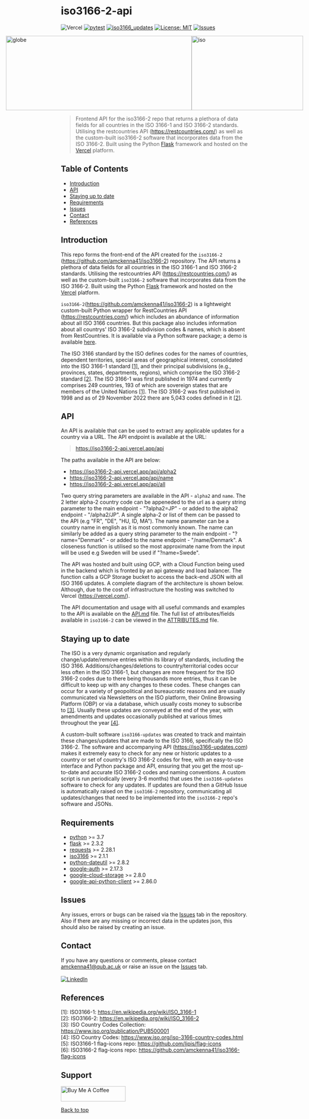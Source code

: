 # iso3166-2-api

<!-- ![Vercel](https://vercelbadge.vercel.app/api/amckenna41/iso3166-2-api) -->
![Vercel](https://therealsujitk-vercel-badge.vercel.app/?app=iso3166-2-api)
[![pytest](https://github.com/amckenna41/iso3166-2-api/workflows/Building%20and%20Testing/badge.svg)](https://github.com/amckenna41/pySAR/actions?query=workflowBuilding%20and%20Testing)
[![iso3166_updates](https://img.shields.io/pypi/v/iso3166-2)](https://pypi.org/project/iso3166-2)
[![License: MIT](https://img.shields.io/github/license/amckenna41/iso3166-2)](https://opensource.org/licenses/MIT)
[![Issues](https://img.shields.io/github/issues/amckenna41/iso3166-2-api)](https://github.com/amckenna41/iso3166-2-api/issues)

<div alt="images" style="justify-content: center; display:flex; margin-left=50px;">
  <img src="https://upload.wikimedia.org/wikipedia/commons/3/3d/Flag-map_of_the_world_%282017%29.png" alt="globe" height="200" width="500"/>
  <img src="https://upload.wikimedia.org/wikipedia/commons/e/e3/ISO_Logo_%28Red_square%29.svg" alt="iso" height="200" width="300"/>
</div>

> Frontend API for the iso3166-2 repo that returns a plethora of data fields for all countries in the ISO 3166-1 and ISO 3166-2 standards. Utilising the restcountries API (https://restcountries.com/) as well as the custom-built iso3166-2 software that incorporates data from the ISO 3166-2. Built using the Python [Flask][flask] framework and hosted on the [Vercel][vercel] platform.

Table of Contents
-----------------
  * [Introduction](#introduction)
  * [API](#api)
  * [Staying up to date](#staying-up-to-date)
  * [Requirements](#requirements)
  * [Issues](#Issues)
  * [Contact](#contact)
  * [References](#references)

Introduction
------------
This repo forms the front-end of the API created for the `iso3166-2` (https://github.com/amckenna41/iso3166-2) repository. The API returns a plethora of data fields for all countries in the ISO 3166-1 and ISO 3166-2 standards. Utilising the restcountries API (https://restcountries.com/) as well as the custom-built `iso3166-2` software that incorporates data from the ISO 3166-2. Built using the Python [Flask][flask] framework and hosted on the [Vercel][vercel] platform.

`iso3166-2`(https://github.com/amckenna41/iso3166-2) is a lightweight custom-built Python wrapper for RestCountries API (https://restcountries.com/) which includes an abundance of information about all ISO 3166 countries. But this package also includes information about all countrys' ISO 3166-2 subdivision codes & names, which is absent from RestCountries. It is available via a Python software package; a demo is available [here][demo].

The ISO 3166 standard by the ISO defines codes for the names of countries, dependent territories, special areas of geographical interest, consolidated into the ISO 3166-1 standard [[1]](#references), and their principal subdivisions (e.g., provinces, states, departments, regions), which comprise the ISO 3166-2 standard [[2]](#references). The ISO 3166-1 was first published in 1974 and currently comprises 249 countries, 193 of which are sovereign states that are members of the United Nations [[1]](#references). The ISO 3166-2 was first published in 1998 and as of 29 November 2022 there are 5,043 codes defined in it [[2]](#references).

API
---
An API is available that can be used to extract any applicable updates for a country via a URL. The API endpoint is available at the URL:

> https://iso3166-2-api.vercel.app/api

The paths available in the API are below:
* https://iso3166-2-api.vercel.app/api/alpha2
* https://iso3166-2-api.vercel.app/api/name
* https://iso3166-2-api.vercel.app/api/all

Two query string parameters are available in the API - `alpha2` and `name`. The 2 letter alpha-2 country code can be appeneded to the url as a query string parameter to the main endpoint - "?alpha2=JP" - or added to the alpha2 endpoint - "/alpha2/JP". A single alpha-2 or list of them can be passed to the API (e.g "FR", "DE", "HU, ID, MA"). The name parameter can be a country name in english as it is most commonly known. The name can similarly be added as a query string parameter to the main endpoint - "?name="Denmark" - or added to the name endpoint - "/name/Denmark". A closeness function is utilised so the most approximate name from the input will be used e.g Sweden will be used if "?name=Swede". 

The API was hosted and built using GCP, with a Cloud Function being used in the backend which is fronted by an api gateway and load balancer. The function calls a GCP Storage bucket to access the back-end JSON with all ISO 3166 updates. A complete diagram of the architecture is shown below. Although, due to the cost of infrastructure the hosting was switched to Vercel (https://vercel.com/).

The API documentation and usage with all useful commands and examples to the API is available on the [API.md](https://github.com/amckenna41/iso3166-2-api/API.md) file. The full list of attributes/fields available in `iso3166-2` can be viewed in the [ATTRIBUTES.md][attributes] file.

Staying up to date
------------------
The ISO is a very dynamic organisation and regularly change/update/remove entries within its library of standards, including the ISO 3166. Additions/changes/deletions to country/territorial codes occur less often in the ISO 3166-1, but changes are more frequent for the ISO 3166-2 codes due to there being thousands more entries, thus it can be difficult to keep up with any changes to these codes. These changes can occur for a variety of geopolitical and bureaucratic reasons and are usually communicated via Newsletters on the ISO platform, their Online Browsing Platform (OBP) or via a database, which usually costs money to subscribe to [[3]](#references). Usually these updates are conveyed at the end of the year, with amendments and updates occasionally published at various times throughout the year [[4]](#references).

A custom-built software `iso3166-updates` was created to track and maintain these changes/updates that are made to the ISO 3166, specifically the ISO 3166-2. The software and accompanying API (https://iso3166-updates.com) makes it extremely easy to check for any new or historic updates to a country or set of country's ISO 3166-2 codes for free, with an easy-to-use interface and Python package and API, ensuring that you get the most up-to-date and accurate ISO 3166-2 codes and naming conventions. A custom script is run periodically (every 3-6 months) that uses the `iso3166-updates` software to check for any updates. If updates are found then a GitHub Issue is automatically raised on the `iso3166-2` repository, communicating all updates/changes that need to be implemented into the `iso3166-2` repo's software and JSONs.

Requirements
------------
* [python][python] >= 3.7
* [flask][flask] >= 2.3.2
* [requests][requests] >= 2.28.1
* [iso3166][iso3166] >= 2.1.1
* [python-dateutil][python-dateutil] >= 2.8.2
* [google-auth][google-auth] >= 2.17.3
* [google-cloud-storage][google-cloud-storage] >= 2.8.0
* [google-api-python-client][google-api-python-client] >= 2.86.0

Issues
------
Any issues, errors or bugs can be raised via the [Issues](Issues) tab in the repository. Also if there are any missing or incorrect data in the updates json, this should also be raised by creating an issue. 

Contact
-------
If you have any questions or comments, please contact amckenna41@qub.ac.uk or raise an issue on the [Issues][Issues] tab. <br><br>
[![LinkedIn](https://img.shields.io/badge/LinkedIn-0077B5?style=for-the-badge&logo=linkedin&logoColor=white)](https://www.linkedin.com/in/adam-mckenna-7a5b22151/)

References
----------
\[1\]: ISO3166-1: https://en.wikipedia.org/wiki/ISO_3166-1 <br>
\[2\]: ISO3166-2: https://en.wikipedia.org/wiki/ISO_3166-2 <br>
\[3\]: ISO Country Codes Collection: https://www.iso.org/publication/PUB500001 <br>
\[4\]: ISO Country Codes: https://www.iso.org/iso-3166-country-codes.html <br>
\[5\]: ISO3166-1 flag-icons repo: https://github.com/lipis/flag-icons <br>
\[6\]: ISO3166-2 flag-icons repo: https://github.com/amckenna41/iso3166-flag-icons <br>

Support
-------
<a href="https://www.buymeacoffee.com/amckenna41" target="_blank"><img src="https://cdn.buymeacoffee.com/buttons/default-orange.png" alt="Buy Me A Coffee" height="41" width="174"></a>

[Back to top](#TOP)

[demo]: https://colab.research.google.com/drive/1btfEx23bgWdkUPiwdwlDqKkmUp1S-_7U?usp=sharing
[flask]: https://flask.palletsprojects.com/en/2.3.x/
[python]: https://www.python.org/downloads/release/python-360/
[requests]: https://requests.readthedocs.io/
[iso3166]: https://github.com/deactivated/python-iso3166
[python-dateutil]: https://pypi.org/project/python-dateutil/
[google-auth]: https://cloud.google.com/python/docs/reference
[google-cloud-storage]: https://cloud.google.com/python/docs/reference
[google-api-python-client]: https://cloud.google.com/python/docs/reference
[Issues]: https://github.com/amckenna41/iso3166-2-api/issues
[vercel]: https://vercel.com/
[attributes]: https://github.com/amckenna41/iso3166-2-api/ATTRIBUTES.md 